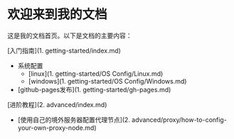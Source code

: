 # 欢迎来到我的文档

这是我的文档首页。以下是文档的主要内容：

[入门指南](1. getting-started/index.md)

- 系统配置
    - [linux](1. getting-started/OS Config/Linux.md)
    - [windows](1. getting-started/OS Config/Windows.md)
- [github-pages发布](1. getting-started/gh-pages.md)

[进阶教程](2. advanced/index.md)

- [使用自己的境外服务器配置代理节点](2. advanced/proxy/how-to-config-your-own-proxy-node.md)
